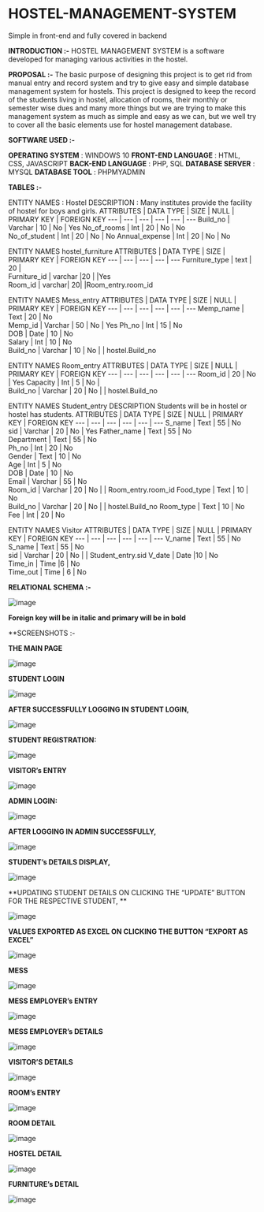 # HOSTEL-MANAGEMENT-SYSTEM
Simple in front-end and fully covered in backend



**INTRODUCTION :-**
			HOSTEL MANAGEMENT SYSTEM is a software developed for managing various activities in the hostel.

**PROPOSAL :-**
				The basic purpose of designing this project is to get rid from manual entry and record system and try to give easy and simple database management system for hostels.
                                   This project is designed to keep the record of the students living in hostel, allocation of rooms, their monthly or semester wise dues and many more things but we are trying to make this management system as much as simple and easy as we  can, but we well try to cover all the basic elements use for hostel management database.

**SOFTWARE USED :-**

**OPERATING SYSTEM**    :	WINDOWS 10
**FRONT-END LANGUAGE**  :	HTML, CSS, JAVASCRIPT
**BACK-END LANGUAGE**   :	PHP, SQL
**DATABASE SERVER**	    : MYSQL
**DATABASE TOOL**   	  : PHPMYADMIN

**TABLES :-**

ENTITY NAMES :	Hostel
DESCRIPTION   :	Many institutes provide the facility of hostel for boys and girls.
ATTRIBUTES | DATA TYPE | 	SIZE | 	NULL |	PRIMARY KEY |	FOREIGN KEY 
--- | --- | --- | --- | --- | ---
Build_no |	Varchar |	10 |	No | 	Yes	
No_of_rooms |	Int | 20 |	No | No		
No_of_student |	Int |	20 |	No | No
Annual_expense |	Int |	20 |	No | No		


ENTITY NAMES	hostel_furniture
ATTRIBUTES	| DATA TYPE	| SIZE |	PRIMARY KEY |	FOREIGN KEY
--- | --- | --- | --- | --- 
Furniture_type	| text |	20	| 		
Furniture_id	| varchar	 |20 |		|Yes	
Room_id |	varchar|	20|	 |Room_entry.room_id



ENTITY NAMES	Mess_entry
ATTRIBUTES |	DATA TYPE	| SIZE | 	NULL |	PRIMARY KEY |	FOREIGN KEY
--- | --- | --- | --- | --- | ---
Memp_name |	Text |	20 |	No		
Memp_id	| Varchar |	50 |	No |	Yes	
Ph_no |	Int |	15 |	No		
DOB |	Date |	10 |	No		
Salary |	Int |	10 |	No		
Build_no |	Varchar |	10	| No | |	hostel.Build_no



ENTITY NAMES	Room_entry
ATTRIBUTES |	DATA TYPE |	SIZE |	NULL |	PRIMARY KEY |	FOREIGN KEY
--- | --- | --- | --- | --- | ---
Room_id |	20 |	No |	Yes	
Capacity |	Int  |	5 |	No |		
Build_no |	Varchar  |	20 |	No | |		hostel.Build_no



ENTITY NAMES	Student_entry
DESCRIPTION	Students will be in hostel or hostel has students.
ATTRIBUTES	| DATA TYPE | 	SIZE | 	NULL | 	PRIMARY KEY |	FOREIGN KEY
--- | --- | --- | --- | --- | ---
S_name |	Text 	| 55 |	No		
sid	| Varchar 	| 20	| No |	Yes	
Father_name |	Text |	55 |	No		
Department |	Text |	55 |	No		
Ph_no |	Int	| 20 |	No		
Gender |	Text 	| 10 |	No		
Age |	Int |	5 |	No		
DOB |	Date |	10 |	No		
Email |	Varchar |	55 |	No		
Room_id |	Varchar	| 20 |	No | |		Room_entry.room_id
Food_type |	Text	| 10 |	No		
Build_no |	Varchar	| 20 |	No | |		hostel.Build_no
Room_type |	Text	| 10 |	No		
Fee |	Int	| 20	| No		



ENTITY NAMES	Visitor
ATTRIBUTES	| DATA TYPE |	SIZE |	NULL |	PRIMARY KEY |	FOREIGN KEY
--- | --- | --- | --- | --- | ---
V_name | 	Text |	55 | 	No 		
S_name | Text	| 55 |	No		
sid |	Varchar |	20 | 	No | |		Student_entry.sid
V_date |	Date	|10 |	No		
Time_in	| Time	|6 |	No		
Time_out |	Time	| 6 |	No		


**RELATIONAL SCHEMA :-** 


![image](https://user-images.githubusercontent.com/64410018/128169182-be7abf04-4e80-4798-93b1-81c494ee132a.png)

****Foreign key will be in italic and primary will be in bold****


**SCREENSHOTS :-

**THE MAIN PAGE**

![image](https://user-images.githubusercontent.com/64410018/128169633-5cc9439e-168f-499c-9242-4b3cc2cb34de.png)

**STUDENT LOGIN**

![image](https://user-images.githubusercontent.com/64410018/128169678-98ce5d90-b82a-45b5-a271-bada77d0c7cc.png)

**AFTER SUCCESSFULLY LOGGING IN STUDENT LOGIN,**

![image](https://user-images.githubusercontent.com/64410018/128169720-614cd7e9-b079-441a-b4d4-c4f0b68ff930.png)

**STUDENT REGISTRATION:**

![image](https://user-images.githubusercontent.com/64410018/128169791-c7ae6225-c6a6-4b0e-b4b1-3ebf02f7f4ca.png)

**VISITOR’s ENTRY**

![image](https://user-images.githubusercontent.com/64410018/128169847-d604cfca-5124-405c-a000-75b0d1a6b8ed.png)

**ADMIN LOGIN:**

![image](https://user-images.githubusercontent.com/64410018/128169940-d0cd46e1-4ad6-4f8b-8e92-bb612b558971.png)

**AFTER LOGGING IN ADMIN SUCCESSFULLY,**

![image](https://user-images.githubusercontent.com/64410018/128170025-b3b93bbc-f2cd-4d6e-b06c-7617a6fd6c31.png)

**STUDENT’s DETAILS DISPLAY,**

![image](https://user-images.githubusercontent.com/64410018/128170136-443aea6b-edd4-46fc-8352-fe88417ec4d6.png)

**UPDATING STUDENT DETAILS ON CLICKING THE “UPDATE”
 BUTTON FOR THE RESPECTIVE STUDENT,
**

![image](https://user-images.githubusercontent.com/64410018/128170228-3f261fb3-beb2-422e-99a2-f848a54ca255.png)

**VALUES EXPORTED AS EXCEL ON CLICKING THE BUTTON “EXPORT AS EXCEL”**

![image](https://user-images.githubusercontent.com/64410018/128170270-96ca932b-4152-49f5-a7bd-6f578fa91fbf.png)

**MESS**

![image](https://user-images.githubusercontent.com/64410018/128170343-757960df-0ebd-4248-8f63-173c0a85f2b0.png)

**MESS EMPLOYER’s ENTRY**

![image](https://user-images.githubusercontent.com/64410018/128170376-f1a0c572-e98a-4379-807d-9fe8824c3bd5.png)

**MESS EMPLOYER’s DETAILS**

![image](https://user-images.githubusercontent.com/64410018/128170442-9b8f3b89-2b87-47da-8d63-c997e532363a.png)

**VISITOR’S DETAILS**

![image](https://user-images.githubusercontent.com/64410018/128170566-b8799baf-f09d-48ed-af00-78cffb2bccc5.png)

**ROOM’s ENTRY**

![image](https://user-images.githubusercontent.com/64410018/128170625-e4207fb4-b4ef-475b-9ee0-b2f4314fb5b0.png)

**ROOM DETAIL**

![image](https://user-images.githubusercontent.com/64410018/128170693-02ea2f32-66a7-4366-957f-9e3409cfc0fe.png)


**HOSTEL DETAIL**

![image](https://user-images.githubusercontent.com/64410018/128170733-daa4f4fa-37fb-448b-a3dc-513711ca0936.png)

**FURNITURE’s DETAIL**

![image](https://user-images.githubusercontent.com/64410018/128170784-be302474-8a5d-4c1c-81d3-167ca3d0be07.png)
